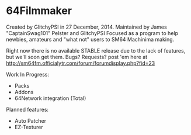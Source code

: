 # 64Filmmaker
Created by GlitchyPSI in 27 December, 2014. Maintained by James "CaptainSwag101" Pelster and GlitchyPSI
Focused as a program to help newbies, amateurs and "what not" users to SM64 Machinima making.

Right now there is no available STABLE release due to the lack of features, but we'll soon get them.
Bugs? Requests? post 'em here at http://sm64fm.officialytr.com/forum/forumdisplay.php?fid=23

Work In Progress:
- Packs
- Addons
- 64Network integration (Total)

Planned features:
- Auto Patcher
- EZ-Texturer
